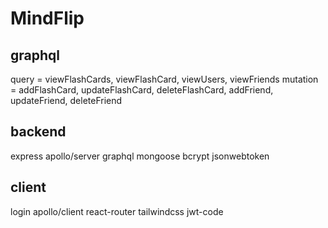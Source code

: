 # MindFlip

## graphql
query = viewFlashCards, viewFlashCard, viewUsers, viewFriends
mutation = addFlashCard, updateFlashCard, deleteFlashCard, addFriend, updateFriend, deleteFriend

## backend
express
apollo/server
graphql
mongoose
bcrypt
jsonwebtoken

## client
login
apollo/client
react-router
tailwindcss
jwt-code